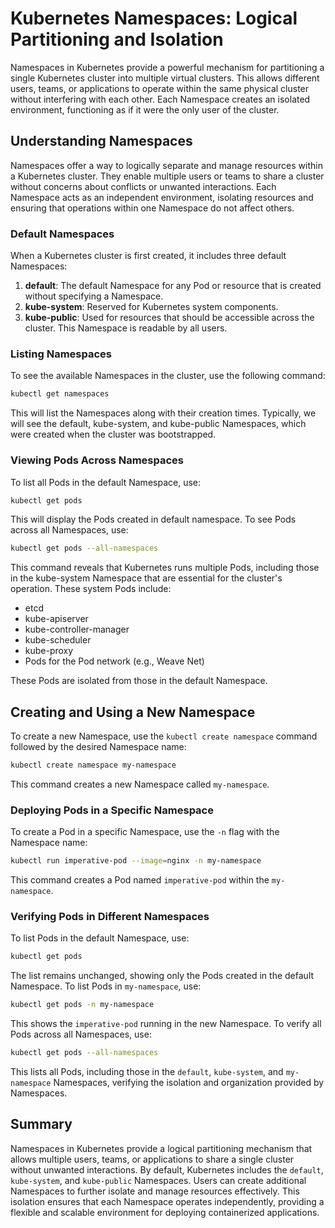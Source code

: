 # Kubernetes Namespaces: Logical Partitioning and Isolation

Namespaces in Kubernetes provide a powerful mechanism for partitioning a single Kubernetes cluster into multiple virtual clusters. This allows different users, teams, or applications to operate within the same physical cluster without interfering with each other. Each Namespace creates an isolated environment, functioning as if it were the only user of the cluster.

## Understanding Namespaces

Namespaces offer a way to logically separate and manage resources within a Kubernetes cluster. They enable multiple users or teams to share a cluster without concerns about conflicts or unwanted interactions. Each Namespace acts as an independent environment, isolating resources and ensuring that operations within one Namespace do not affect others.

### Default Namespaces

When a Kubernetes cluster is first created, it includes three default Namespaces:
1. **default**: The default Namespace for any Pod or resource that is created without specifying a Namespace.
2. **kube-system**: Reserved for Kubernetes system components.
3. **kube-public**: Used for resources that should be accessible across the cluster. This Namespace is readable by all users.

### Listing Namespaces

To see the available Namespaces in the cluster, use the following command:

```sh
kubectl get namespaces
```

This will list the Namespaces along with their creation times. Typically, we will see the default, kube-system, and kube-public Namespaces, which were created when the cluster was bootstrapped.

### Viewing Pods Across Namespaces

To list all Pods in the default Namespace, use:

```sh
kubectl get pods
```

This will display the Pods created in default namespace. To see Pods across all Namespaces, use:

```sh
kubectl get pods --all-namespaces
```

This command reveals that Kubernetes runs multiple Pods, including those in the kube-system Namespace that are essential for the cluster's operation. These system Pods include:
- etcd
- kube-apiserver
- kube-controller-manager
- kube-scheduler
- kube-proxy
- Pods for the Pod network (e.g., Weave Net)

These Pods are isolated from those in the default Namespace.

## Creating and Using a New Namespace

To create a new Namespace, use the `kubectl create namespace` command followed by the desired Namespace name:

```sh
kubectl create namespace my-namespace
```

This command creates a new Namespace called `my-namespace`.

### Deploying Pods in a Specific Namespace

To create a Pod in a specific Namespace, use the `-n` flag with the Namespace name:

```sh
kubectl run imperative-pod --image=nginx -n my-namespace
```

This command creates a Pod named `imperative-pod` within the `my-namespace`.

### Verifying Pods in Different Namespaces

To list Pods in the default Namespace, use:

```sh
kubectl get pods
```

The list remains unchanged, showing only the Pods created in the default Namespace. To list Pods in `my-namespace`, use:

```sh
kubectl get pods -n my-namespace
```

This shows the `imperative-pod` running in the new Namespace. To verify all Pods across all Namespaces, use:

```sh
kubectl get pods --all-namespaces
```

This lists all Pods, including those in the `default`, `kube-system`, and `my-namespace` Namespaces, verifying the isolation and organization provided by Namespaces.

## Summary

Namespaces in Kubernetes provide a logical partitioning mechanism that allows multiple users, teams, or applications to share a single cluster without unwanted interactions. By default, Kubernetes includes the `default`, `kube-system`, and `kube-public` Namespaces. Users can create additional Namespaces to further isolate and manage resources effectively. This isolation ensures that each Namespace operates independently, providing a flexible and scalable environment for deploying containerized applications.